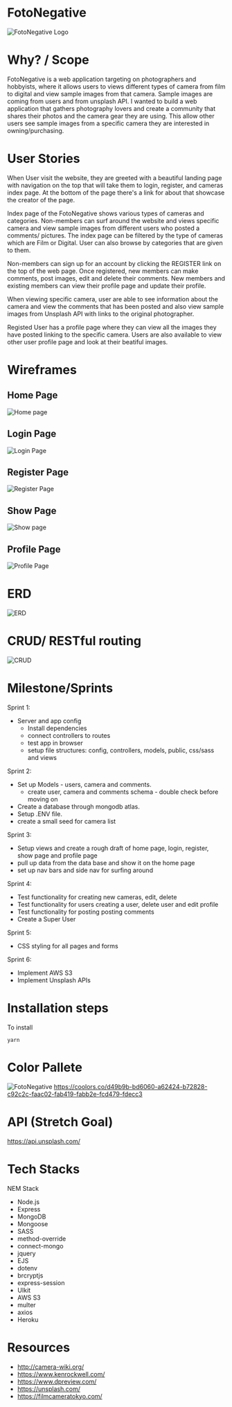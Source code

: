 # FotoNegative
![FotoNegative Logo](https://user-images.githubusercontent.com/86206813/132543163-e2ca926e-d962-4328-8fde-c6b321dc1da2.png)


# Why? / Scope
FotoNegative is a web application targeting on photographers and hobbyists, where it allows users to views different types of camera from film to digital and view sample images from that camera. Sample images are coming from users and from unsplash API. I wanted to build a web application that gathers photography lovers and create a community that shares their photos and the camera gear they are using. This allow other users see sample images from a specific camera they are interested in owning/purchasing. 

# User Stories
When User visit the website, they are greeted with a beautiful landing page with navigation on the top that will take them to login, register, and cameras index page. At the bottom of the page there's a link for about that showcase the creator of the page. 

Index page of the FotoNegative shows various types of cameras and categories. Non-members can surf around the website and views specific camera and view sample images from different users who posted a comments/ pictures. The index page can be filtered by the type of cameras which are Film or Digital. User can also browse by categories that are given to them.

Non-members can sign up for an account by clicking the REGISTER link on the top of the web page. Once registered, new members can make comments, post images, edit and delete their comments. New members and existing members can view their profile page and update their profile. 

When viewing specific camera, user are able to see information about the camera and view the comments that has been posted and also view sample images from Unsplash API with links to the original photographer. 

Registed User has a profile page where they can view all the images they have posted linking to the specific camera. Users are also available to view other user profile page and look at their beatiful images. 

# Wireframes
## Home Page
![Home page](https://user-images.githubusercontent.com/86206813/132398893-e69f4234-85a2-4122-8dcf-b4d97fdf6d21.PNG)

## Login Page
![Login Page](https://user-images.githubusercontent.com/86206813/132398985-b89570a1-dfdf-42ae-aa51-e5afa2389c5b.PNG)

## Register Page
![Register Page](https://user-images.githubusercontent.com/86206813/132399019-f832ee67-2b98-4f44-94ac-96f58f9d2c84.PNG)

## Show Page
![Show page](https://user-images.githubusercontent.com/86206813/132399024-bacc3849-ec40-4fd1-ac3b-6a833d36f981.PNG)

## Profile Page
![Profile Page](https://user-images.githubusercontent.com/86206813/132399036-a79e1200-5da1-4e60-8cad-57ec80be493e.PNG)

# ERD
![ERD](https://whimuc.com/4yykyBi2wpA8J1fs9UiC9b/A7PVFc7GTYEyzc.png)

# CRUD/ RESTful routing
![CRUD](https://user-images.githubusercontent.com/86206813/133703571-a6835880-293f-4f6f-bb5f-d836f31add80.PNG)

# Milestone/Sprints
Sprint 1:

- Server and app config
    - Install dependencies
    - connect controllers to routes
    - test app in browser
    - setup file structures: config, controllers, models, public, css/sass and views

Sprint 2: 

- Set up Models - users, camera and comments. 
    - create user, camera and comments schema - double check before moving on
- Create a database through mongodb atlas.
- Setup .ENV file. 
- create a small seed for camera list 

Sprint 3: 

- Setup views and create a rough draft of home page, login, register, show page and profile page
- pull up data from the data base and show it on the home page
- set up nav bars and side nav for surfing around

Sprint 4:

- Test functionality for creating new cameras, edit, delete
- Test functionality for users creating a user, delete user and edit profile
- Test functionality for posting posting comments
- Create a Super User

Sprint 5:

- CSS styling for all pages and forms

Sprint 6:
- Implement AWS S3
- Implement Unsplash APIs


# Installation steps
To install
```
yarn 
```

# Color Pallete
![FotoNegative](https://user-images.githubusercontent.com/86206813/132394197-897dcb73-28d5-49fb-a6c0-af1d2023658c.png)
https://coolors.co/d49b9b-bd6060-a62424-b72828-c92c2c-faac02-fab419-fabb2e-fcd479-fdecc3

# API (Stretch Goal)
https://api.unsplash.com/

# Tech Stacks
NEM Stack
- Node.js
- Express
- MongoDB 
- Mongoose
- SASS
- method-override
- connect-mongo
- jquery
- EJS
- dotenv
- brcryptjs
- express-session
- UIkit
- AWS S3
- multer
- axios
- Heroku

# Resources
- http://camera-wiki.org/
- https://www.kenrockwell.com/
- https://www.dpreview.com/
- https://unsplash.com/
- https://filmcameratokyo.com/

